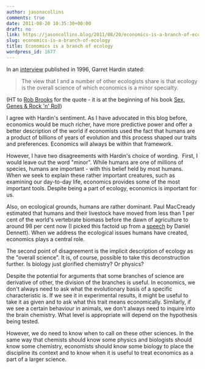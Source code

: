```yaml
---
author: jasonacollins
comments: true
date: 2011-08-20 10:35:30+00:00
draft: no
link: https://jasoncollins.blog/2011/08/20/economics-is-a-branch-of-ecology/
slug: economics-is-a-branch-of-ecology
title: Economics is a branch of ecology
wordpress_id: 1677
---
```


In an [interview](http://www.skeptic.com/eskeptic/10-09-29/#feature) published in 1996, Garret Hardin stated:


<blockquote>The view that I and a number of other ecologists share is that ecology is the overall science of which economics is a minor specialty.</blockquote>


(HT to [Rob Brooks](http://www.robbrooks.net) for the quote - it is at the beginning of his book [Sex, Genes & Rock 'n' Roll](http://www.robbrooks.net/the-book))

I agree with Hardin's sentiment. As I have advocated in this blog before, economics would be much richer, have more predictive power and offer a better description of the world if economists used the fact that humans are a product of billions of years of evolution and this process shaped our traits and preferences. Economics will always be within that framework.

However, I have two disagreements with Hardin's choice of wording.  First, I would leave out the word "minor". While humans are one of millions of species, humans are important - with this belief held by most humans. When we seek to explain these rather important creatures, such as examining our day-to-day life, economics provides some of the most important tools. Despite being a part of ecology, economics is important for us.

Also, on ecological grounds, humans are rather dominant. Paul MacCready estimated that humans and their livestock have moved from less than 1 per cent of the world's vertebrate biomass before the dawn of agriculture to around 98 per cent now (I picked this factoid up from a [speech](http://www.nyas.org/publications/media/PodcastDetail.aspx?cid=7ade7882-9a9a-4e3a-88d9-7a6b2e937e81) by Daniel Dennett). When we address the ecological issues humans have created, economics plays a central role.

The second point of disagreement is the implicit description of ecology as the "overall science". It is, of course, possible to take this deconstruction further. Is biology just glorified chemistry? Or physics?

Despite the potential for arguments that some branches of science are derivative of other, the division of the branches is useful. In economics, we don't always need to ask what the evolutionary basis of a specific characteristic is. If we see it in experimental results, it might be useful to take it as given and to ask what this trait means economically. Similarly, if we see a certain behaviour in animals, we don't always need to inquire into the brain chemistry. What level is appropriate will depend on the hypothesis being tested.

However, we do need to know when to call on these other sciences. In the same way that chemists should know some physics and biologists should know some chemistry, economists should know some biology to place the discipline its context and to know when it is useful to treat economics as a part of a larger science.

